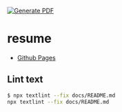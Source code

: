 [![Generate PDF](https://github.com/konumaru/resume/actions/workflows/export-pdf.yml/badge.svg)](https://github.com/konumaru/resume/actions/workflows/export-pdf.yml)

# resume

- [Github Pages](https://konumaru.github.io/resume/)

## Lint text

```sh
$ npx textlint --fix docs/README.md
npx textlint --fix docs/README.md
```
